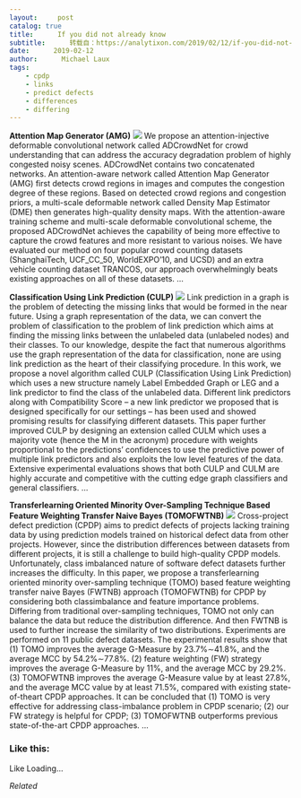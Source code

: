 ```yaml
---
layout:     post
catalog: true
title:      If you did not already know
subtitle:      转载自：https://analytixon.com/2019/02/12/if-you-did-not-already-know-637/
date:      2019-02-12
author:      Michael Laux
tags:
    - cpdp
    - links
    - predict defects
    - differences
    - differing
---
```


**Attention Map Generator (AMG)** ![](https://analytixon.files.wordpress.com/2015/01/google.png?w=529)
We propose an attention-injective deformable convolutional network called ADCrowdNet for crowd understanding that can address the accuracy degradation problem of highly congested noisy scenes. ADCrowdNet contains two concatenated networks. An attention-aware network called Attention Map Generator (AMG) first detects crowd regions in images and computes the congestion degree of these regions. Based on detected crowd regions and congestion priors, a multi-scale deformable network called Density Map Estimator (DME) then generates high-quality density maps. With the attention-aware training scheme and multi-scale deformable convolutional scheme, the proposed ADCrowdNet achieves the capability of being more effective to capture the crowd features and more resistant to various noises. We have evaluated our method on four popular crowd counting datasets (ShanghaiTech, UCF_CC_50, WorldEXPO’10, and UCSD) and an extra vehicle counting dataset TRANCOS, our approach overwhelmingly beats existing approaches on all of these datasets. … 

**Classification Using Link Prediction (CULP)** ![](https://analytixon.files.wordpress.com/2015/01/google.png?w=529)
Link prediction in a graph is the problem of detecting the missing links that would be formed in the near future. Using a graph representation of the data, we can convert the problem of classification to the problem of link prediction which aims at finding the missing links between the unlabeled data (unlabeled nodes) and their classes. To our knowledge, despite the fact that numerous algorithms use the graph representation of the data for classification, none are using link prediction as the heart of their classifying procedure. In this work, we propose a novel algorithm called CULP (Classification Using Link Prediction) which uses a new structure namely Label Embedded Graph or LEG and a link predictor to find the class of the unlabeled data. Different link predictors along with Compatibility Score – a new link predictor we proposed that is designed specifically for our settings – has been used and showed promising results for classifying different datasets. This paper further improved CULP by designing an extension called CULM which uses a majority vote (hence the M in the acronym) procedure with weights proportional to the predictions’ confidences to use the predictive power of multiple link predictors and also exploits the low level features of the data. Extensive experimental evaluations shows that both CULP and CULM are highly accurate and competitive with the cutting edge graph classifiers and general classifiers. … 

**Transferlearning Oriented Minority Over-Sampling Technique Based Feature Weighting Transfer Naive Bayes (TOMOFWTNB)** ![](https://analytixon.files.wordpress.com/2015/01/google.png?w=529)
Cross-project defect prediction (CPDP) aims to predict defects of projects lacking training data by using prediction models trained on historical defect data from other projects. However, since the distribution differences between datasets from different projects, it is still a challenge to build high-quality CPDP models. Unfortunately, class imbalanced nature of software defect datasets further increases the difficulty. In this paper, we propose a transferlearning oriented minority over-sampling technique (TOMO) based feature weighting transfer naive Bayes (FWTNB) approach (TOMOFWTNB) for CPDP by considering both classimbalance and feature importance problems. Differing from traditional over-sampling techniques, TOMO not only can balance the data but reduce the distribution difference. And then FWTNB is used to further increase the similarity of two distributions. Experiments are performed on 11 public defect datasets. The experimental results show that (1) TOMO improves the average G-Measure by 23.7\%$\sim$41.8\%, and the average MCC by 54.2\%$\sim$77.8\%. (2) feature weighting (FW) strategy improves the average G-Measure by 11\%, and the average MCC by 29.2\%. (3) TOMOFWTNB improves the average G-Measure value by at least 27.8\%, and the average MCC value by at least 71.5\%, compared with existing state-of-theart CPDP approaches. It can be concluded that (1) TOMO is very effective for addressing class-imbalance problem in CPDP scenario; (2) our FW strategy is helpful for CPDP; (3) TOMOFWTNB outperforms previous state-of-the-art CPDP approaches. … 





### Like this:

Like Loading...


*Related*

